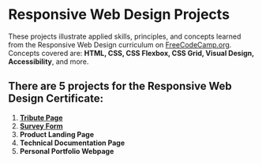 # **Responsive Web Design Projects**

These projects illustrate applied skills, principles, and concepts learned from the Responsive Web Design curriculum on [FreeCodeCamp.org](https://www.freecodecamp.org/learn/responsive-web-design/).  Concepts covered are: **HTML, CSS, CSS Flexbox, CSS Grid, Visual Design, Accessibility**, and more.


## There are 5 projects for the Responsive Web Design Certificate:
 1. **[Tribute Page](https://timconceivable.github.io/Web-Design-Projects-FCC/nin-tribute.html)**
 2. **[Survey Form](https://timconceivable.github.io/Web-Design-Projects-FCC/survey-form.html)**
 3. **Product Landing Page**
 4. **Technical Documentation Page**
 5. **Personal Portfolio Webpage**
